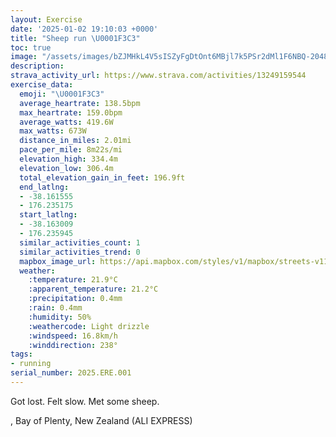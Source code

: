 ```yaml
---
layout: Exercise
date: '2025-01-02 19:10:03 +0000'
title: "Sheep run \U0001F3C3"
toc: true
image: "/assets/images/bZJMHkL4V5sISZyFgDtOnt6MBjl7k5PSr2dMl1F6NBQ-2048x1536.jpg.jpeg"
description:
strava_activity_url: https://www.strava.com/activities/13249159544
exercise_data:
  emoji: "\U0001F3C3"
  average_heartrate: 138.5bpm
  max_heartrate: 159.0bpm
  average_watts: 419.6W
  max_watts: 673W
  distance_in_miles: 2.01mi
  pace_per_mile: 8m22s/mi
  elevation_high: 334.4m
  elevation_low: 306.4m
  total_elevation_gain_in_feet: 196.9ft
  end_latlng:
  - -38.161555
  - 176.235175
  start_latlng:
  - -38.163009
  - 176.235945
  similar_activities_count: 1
  similar_activities_trend: 0
  mapbox_image_url: https://api.mapbox.com/styles/v1/mapbox/streets-v11/static/path-5+787af2-1.0(p%7B%7CgFwrsr%60%40l%40%5CH%40FEDQPoBD%7DARu%40%60%40cAt%40_BLIJ%40JF%5D_%40JcBRmAb%40a%40NUJCb%40YD%3FDe%40LW%60%40%5B%5ESn%40m%40p%40i%40FOCOBIHIAHVg%40T%5BfAyBDSAo%40Be%40Nk%40DUAOEIOGYEUGMOAQ%40P%7B%40c%40YGS%40k%40NW%40OHg%40%40_AJE%40MJ%5DH%5D%40WGPBBBAFXMP%40RHFTq%40GSBKFO%5E%40l%40HLFC%5C_%40TE~%40Fp%40EpBJl%40CTIVUHC%3F%40j%40%40XKNA%40C%3FOEKIE%7B%40WIGGWGGGAQBg%40IS%3Fe%40J_%40BYF%5DA%5BBQFYBOHSDe%40BYGM%40UCg%40O_AOSGs%40Gk%40Ja%40%40%5BRMTKDu%40%5B_A%7D%40i%40%5DIKoBeAsBuAe%40WWWIAe%40No%40FGHALL%60ANxBl%40hLAdA_%40bEQ~C),pin-s-s+e5b22e(176.23356,-38.16393),pin-s-f+89ae00(176.23658000000015,-38.16054999999997)/auto/800x800?access_token=pk.eyJ1Ijoiam9zaGJlY2ttYW4iLCJhIjoiY205eWR2aDd1MWZ6djJrbXc4a3M0bWZleiJ9.XiG9OWkNcZk2QzjJbxLB4A
  weather:
    :temperature: 21.9°C
    :apparent_temperature: 21.2°C
    :precipitation: 0.4mm
    :rain: 0.4mm
    :humidity: 50%
    :weathercode: Light drizzle
    :windspeed: 16.8km/h
    :winddirection: 238°
tags:
- running
serial_number: 2025.ERE.001
---
```

Got lost. Felt slow. Met some sheep.

, Bay of Plenty, New Zealand (ALI EXPRESS)
